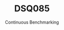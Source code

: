 ---
layout: docu
title: DSQ085
subtitle: Continuous Benchmarking
selected: TPC-DS
expanded: Benchmarking
benchmark: /individual_results/DSQ085.html
---